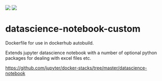 [![](https://images.microbadger.com/badges/image/kallin/jekyll_docker.svg)](http://microbadger.com/images/kallin/jekyll_docker "Get your own image badge on microbadger.com")
[![](https://images.microbadger.com/badges/version/kallin/jekyll_docker.svg)](http://microbadger.com/images/kallin/jekyll_docker "Get your own version badge on microbadger.com")

# datascience-notebook-custom

Dockerfile for use in dockerhub autobuild.

Extends jupyter datascience notebook with a number of optional python packages for dealing with excel files etc.

https://github.com/jupyter/docker-stacks/tree/master/datascience-notebook
